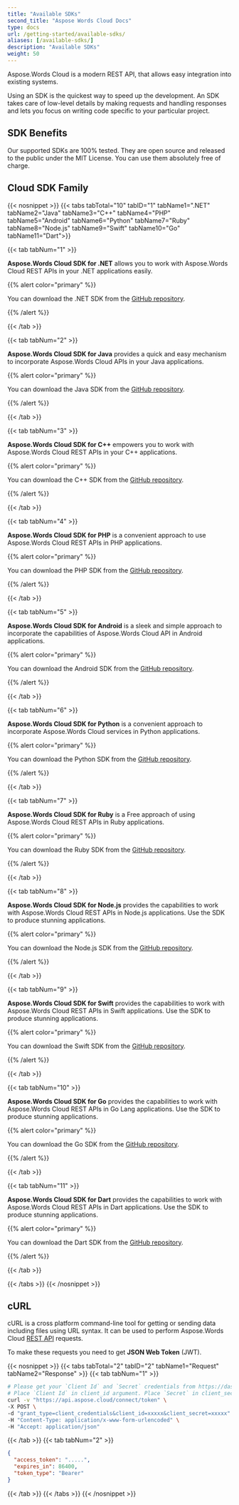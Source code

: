 ```yaml
---
title: "Available SDKs"
second_title: "Aspose Words Cloud Docs"
type: docs
url: /getting-started/available-sdks/
aliases: [/available-sdks/]
description: "Available SDKs"
weight: 50
---
```


Aspose.Words Cloud is a modern REST API, that allows easy integration into existing systems.

Using an SDK is the quickest way to speed up the development. An SDK takes care of low-level details by making requests and handling responses and lets you focus on writing code specific to your particular project.

## SDK Benefits

Our supported SDKs are 100% tested. They are open source and released to the public under the MIT License. You can use them absolutely free of charge.

## Cloud SDK Family

{{< nosnippet >}}
{{< tabs tabTotal="10" tabID="1" tabName1=".NET" tabName2="Java" tabName3="C++" tabName4="PHP" tabName5="Android" tabName6="Python" tabName7="Ruby" tabName8="Node.js" tabName9="Swift" tabName10="Go" tabName11="Dart">}}

{{< tab tabNum="1" >}}

**Aspose.Words Cloud SDK for .NET** allows you to work with Aspose.Words Cloud REST APIs in your .NET applications easily.

{{% alert color="primary" %}} 

You can download the .NET SDK from the [GitHub repository](https://github.com/aspose-words-cloud/aspose-words-cloud-dotnet).

{{% /alert %}}

{{< /tab >}}

{{< tab tabNum="2" >}}

**Aspose.Words Cloud SDK for Java** provides a quick and easy mechanism to incorporate Aspose.Words Cloud APIs in your Java applications.

{{% alert color="primary" %}} 

You can download the Java SDK from the [GitHub repository](https://github.com/aspose-words-cloud/aspose-words-cloud-java).

{{% /alert %}}

{{< /tab >}}

{{< tab tabNum="3" >}}

**Aspose.Words Cloud SDK for C++** empowers you to work with Aspose.Words Cloud REST APIs in your C++ applications.

{{% alert color="primary" %}} 

You can download the C++ SDK from the [GitHub repository](https://github.com/aspose-words-cloud/aspose-words-cloud-cpp).

{{% /alert %}}

{{< /tab >}}

{{< tab tabNum="4" >}}

**Aspose.Words Cloud SDK for PHP** is a convenient approach to use Aspose.Words Cloud REST APIs in PHP applications.

{{% alert color="primary" %}} 

You can download the PHP SDK from the [GitHub repository](https://github.com/aspose-words-cloud/aspose-words-cloud-php).

{{% /alert %}}

{{< /tab >}}

{{< tab tabNum="5" >}}

**Aspose.Words Cloud SDK for Android** is a sleek and simple approach to incorporate the capabilities of Aspose.Words Cloud API in Android applications.

{{% alert color="primary" %}} 

You can download the Android SDK from the [GitHub repository](https://github.com/aspose-words-cloud/aspose-words-cloud-android).

{{% /alert %}}

{{< /tab >}}

{{< tab tabNum="6" >}}

**Aspose.Words Cloud SDK for Python** is a convenient approach to incorporate Aspose.Words Cloud services in Python applications.

{{% alert color="primary" %}} 

You can download the Python SDK from the [GitHub repository](https://github.com/aspose-words-cloud/aspose-words-cloud-python).

{{% /alert %}}

{{< /tab >}}

{{< tab tabNum="7" >}}

**Aspose.Words Cloud SDK for Ruby** is a Free approach of using Aspose.Words Cloud REST APIs in Ruby applications.

{{% alert color="primary" %}} 

You can download the Ruby SDK from the [GitHub repository](https://github.com/aspose-words-cloud/aspose-words-cloud-ruby).

{{% /alert %}}

{{< /tab >}}

{{< tab tabNum="8" >}}

**Aspose.Words Cloud SDK for Node.js** provides the capabilities to work with Aspose.Words Cloud REST APIs in Node.js applications. Use the SDK to produce stunning applications.

{{% alert color="primary" %}} 

You can download the Node.js SDK from the [GitHub repository](https://github.com/aspose-words-cloud/aspose-words-cloud-node).

{{% /alert %}}

{{< /tab >}}

{{< tab tabNum="9" >}}

**Aspose.Words Cloud SDK for Swift** provides the capabilities to work with Aspose.Words Cloud REST APIs in Swift applications. Use the SDK to produce stunning applications.

{{% alert color="primary" %}} 

You can download the Swift SDK from the [GitHub repository](https://github.com/aspose-words-cloud/aspose-words-cloud-swift).

{{% /alert %}}

{{< /tab >}}

{{< tab tabNum="10" >}}

**Aspose.Words Cloud SDK for Go** provides the capabilities to work with Aspose.Words Cloud REST APIs in Go Lang applications. Use the SDK to produce stunning applications.

{{% alert color="primary" %}} 

You can download the Go SDK from the [GitHub repository](https://github.com/aspose-words-cloud/aspose-words-cloud-go).

{{% /alert %}}

{{< /tab >}}

{{< tab tabNum="11" >}}

**Aspose.Words Cloud SDK for Dart** provides the capabilities to work with Aspose.Words Cloud REST APIs in Dart applications. Use the SDK to produce stunning applications.

{{% alert color="primary" %}} 

You can download the Dart SDK from the [GitHub repository](https://github.com/aspose-words-cloud/aspose-words-cloud-dart).

{{% /alert %}}

{{< /tab >}}


{{< /tabs >}}
{{< /nosnippet >}}

## cURL

cURL is a cross platform command-line tool for getting or sending data including files using URL syntax. It can be used to perform Aspose.Words Cloud [REST API](https://apireference.aspose.cloud/words/) requests.

To make these requests you need to get **JSON Web Token** (JWT).

{{< nosnippet >}}
{{< tabs tabTotal="2" tabID="2" tabName1="Request" tabName2="Response" >}}
{{< tab tabNum="1" >}}

```bash
# Please get your `Client Id` and `Secret` credentials from https://dashboard.aspose.cloud/applications.
# Place `Client Id` in client_id argument. Place `Secret` in client_secret argument.
curl -v "https://api.aspose.cloud/connect/token" \
-X POST \
-d "grant_type=client_credentials&client_id=xxxxx&client_secret=xxxxx" \
-H "Content-Type: application/x-www-form-urlencoded" \
-H "Accept: application/json"
```

{{< /tab >}}
{{< tab tabNum="2" >}}

```json
{
  "access_token": ".....",
  "expires_in": 86400,
  "token_type": "Bearer"
} 
```
{{< /tab >}}
{{< /tabs >}}
{{< /nosnippet >}}
